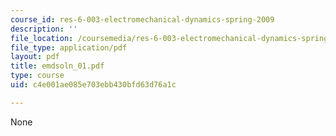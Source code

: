 ```yaml
---
course_id: res-6-003-electromechanical-dynamics-spring-2009
description: ''
file_location: /coursemedia/res-6-003-electromechanical-dynamics-spring-2009/c4e001ae085e703ebb430bfd63d76a1c_emdsoln_01.pdf
file_type: application/pdf
layout: pdf
title: emdsoln_01.pdf
type: course
uid: c4e001ae085e703ebb430bfd63d76a1c

---
```

None